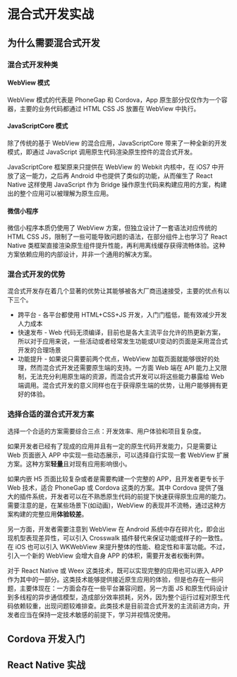 # 混合式开发实战

## 为什么需要混合式开发

### 混合式开发种类

#### WebView 模式

WebView 模式的代表是 PhoneGap 和 Cordova，App 原生部分仅仅作为一个容器，主要的业务代码都通过 HTML CSS JS 放置在 WebView 中执行。

#### JavaScriptCore 模式

除了传统的基于 WebView 的混合应用，JavaScriptCore 带来了一种全新的开发模式，即通过 JavaScript 调用原生代码渲染原生控件的混合式开发。

JavaScriptCore 框架原来只提供在 WebView 的 Webkit 内核中，在 iOS7 中开放了这一能力，之后再 Android 中也提供了类似的功能，从而催生了 React Native 这样使用 JavaScript 作为 Bridge 操作原生代码来构建应用的方案，构建出的整个应用可以被理解为原生应用。

#### 微信小程序

微信小程序本质仍使用了 WebView 方案，但独立设计了一套语法对应传统的 HTML CSS JS，限制了一些可能导致问题的语法，在部分组件上也学习了 React Native 类框架直接渲染原生组件提升性能，再利用离线缓存获得流畅体验。这种方案依赖应用的内部设计，并非一个通用的解决方案。

### 混合式开发的优势

混合式开发存在着几个显著的优势让其能够被各大厂商迅速接受，主要的优点有以下三个。
  * 跨平台 - 各平台都使用 HTML+CSS+JS 开发，入门门槛低，能有效减少开发人力成本
  * 快速发布 - Web 代码无须编译，目前也是各大主流平台允许的热更新方案，所以对于应用来说，一些活动或者经常发生功能或UI变动的页面是采用混合式开发的合理场景
  * 功能提升 - 如果说只需要前两个优点，WebView 加载页面就能够很好的处理，然而混合式开发还需要原生端的支持。一方面 Web 端在 API 能力上又限制，无法充分利用原生端的资源，而混合式开发可以将这些能力暴露给 Web 端调用。混合式开发的意义同样也在于获得原生端的优势，让用户能够拥有更好的体验。

### 选择合适的混合式开发方案

选择一个合适的方案需要综合三点：开发效率、用户体验和项目复杂度。

如果开发者已经有了现成的应用并且有一定的原生代码开发能力，只是需要让 Web 页面嵌入 APP 中实现一些动态展示，可以选择自行实现一套 WebView 扩展方案。这种方案**轻量**且对现有应用影响很小。

如果内嵌 H5 页面比较复杂或者是需要构建一个完整的 APP，且开发者更专长于 Web 技术，适合 PhoneGap 或 Cordova 这类的方案。其中 Cordova 提供了强大的插件系统，开发者可以在不熟悉原生代码的前提下快速获得原生应用的能力。需要注意的是，在某些场景下(如动画)，WebView 的表现并不流畅，通过这种方案构建的完整应用**体验较差**。

另一方面，开发者需要注意到 WebView 在 Android 系统中存在碎片化，即会出现机型表现差异性，可以引入 Crosswalk 插件替代来保证功能或样子的一致性。在 iOS 也可以引入 WKWebView 来提升整体的性能、稳定性和丰富功能。不过，引入一个新的 WebView 会增大自身 APP 的体积，需要开发者权衡利弊。

对于 React Native 或 Weex 这类技术，既可以实现完整的应用也可以嵌入 APP 作为其中的一部分。这类技术能够提供接近原生应用的体验，但是也存在一些问题，主要体现在：一方面会存在一些平台兼容问题，另一方面 JS 和原生代码设计到多线程的异步通信模型，造成部分效率损耗，另外，因为整个运行过程对原生代码依赖较重，出现问题较难排查。此类技术是目前混合式开发的主流前进方向，开发者应当在保持一定技术敏感的前提下，学习并视情况使用。


## Cordova 开发入门



## React Native 实战








